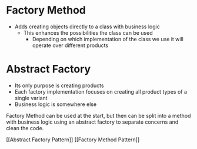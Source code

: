 # Factory Method
- Adds creating objects directly to a class with business logic
	- This enhances the possibilities the class can be used
		- Depending on which implementation of the class we use it will operate over different products

# Abstract Factory
- Its only purpose is creating products
- Each factory implementation focuses on creating all product types of a single variant
- Business logic is somewhere else


Factory Method can be used at the start, but then can be split into a method with business logic using an abstract factory to separate concerns and clean the code.

[[Abstract Factory Pattern]]
[[Factory Method Pattern]]